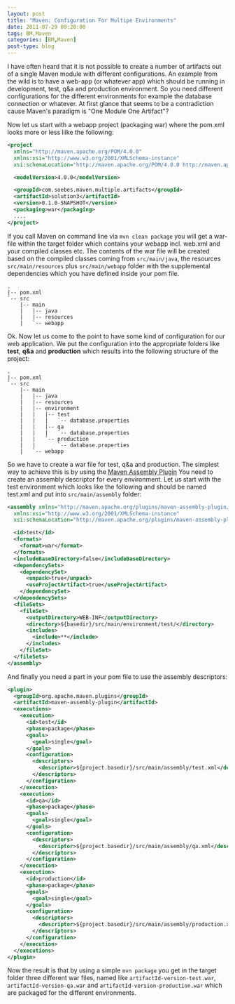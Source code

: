 ```yaml
---
layout: post
title: "Maven: Configuration For Multipe Environments"
date: 2011-07-29 09:20:00
tags: BM,Maven
categories: [BM,Maven]
post-type: blog
---
```

I have often heard that it is not possible to create a number of artifacts out of a single Maven module with different configurations. 
An example from the wild is to have a web-app (or whatever app) which should be running in development, test, q&amp;a 
and production environment. So you need different configurations for the different environments for example the 
database connection or whatever. At first glance that seems to be a contradiction cause Maven's paradigm is "One Module One Artifact"?


Now let us start with a webapp project (packaging war) where the pom.xml looks more or less lilke the following:

``` xml
<project
  xmlns="http://maven.apache.org/POM/4.0.0"
  xmlns:xsi="http://www.w3.org/2001/XMLSchema-instance"
  xsi:schemaLocation="http://maven.apache.org/POM/4.0.0 http://maven.apache.org/xsd/maven-4.0.0.xsd">

  <modelVersion>4.0.0</modelVersion>

  <groupId>com.soebes.maven.multiple.artifacts</groupId>
  <artifactId>solution3</artifactId>
  <version>0.1.0-SNAPSHOT</version>
  <packaging>war</packaging>
  ....
</project>
```

If you call Maven on command line via ```mvn clean package``` you will get a war-file within the target folder 
which contains your webapp incl. web.xml and your compiled classes etc. The contents of the war file 
will be created based on the compiled classes coming from ```src/main/java```, the 
resources ```src/main/resources``` plus ```src/main/webapp``` folder with the supplemental 
dependencies which you have defined inside your pom file.
```
.
|-- pom.xml
`-- src
    |-- main
    |   |-- java
    |   |-- resources
    |   `-- webapp
```
Ok. Now let us come to the point to have some kind of configuration for our web application. We put the 
configuration into the appropriate folders like <strong>test</strong>, <strong>q&amp;a</strong> and <strong>production</strong> which
results into the following structure of the project:
```
.
|-- pom.xml
`-- src
    |-- main
    |   |-- java
    |   |-- resources
    |   |-- environment
    |   |   |-- test
    |   |   |   `-- database.properties
    |   |   |-- qa
    |   |   |   `-- database.properties
    |   |   `-- production
    |   |       `-- database.properties
    |   `-- webapp
```
So we have to create a war file for test, q&amp;a and production. The simplest way to achieve this is by using the 
[Maven Assembly Plugin](http://maven.apache.org/plugins/maven-assembly-plugin/)
You need to create an assembly descriptor for every environment. Let us start with the test environment 
which looks like the following and should be named test.xml and put into ```src/main/assembly``` folder:

``` xml
<assembly xmlns="http://maven.apache.org/plugins/maven-assembly-plugin/assembly/1.1.0"
  xmlns:xsi="http://www.w3.org/2001/XMLSchema-instance"
  xsi:schemaLocation="http://maven.apache.org/plugins/maven-assembly-plugin/assembly/1.1.0 http://maven.apache.org/xsd/assembly-1.1.0.xsd">

  <id>test</id>
  <formats>
    <format>war</format>
  </formats>
  <includeBaseDirectory>false</includeBaseDirectory>
  <dependencySets>
    <dependencySet>
      <unpack>true</unpack>
      <useProjectArtifact>true</useProjectArtifact>
    </dependencySet>
  </dependencySets>
  <fileSets>
    <fileSet>
      <outputDirectory>WEB-INF</outputDirectory>
      <directory>${basedir}/src/main/environment/test/</directory>
      <includes>
        <include>**</include>
      </includes>
    </fileSet>
  </fileSets>
</assembly>
```

And finally you need a part in your pom file to use the assembly descriptors:
``` xml
<plugin>
  <groupId>org.apache.maven.plugins</groupId>
  <artifactId>maven-assembly-plugin</artifactId>
  <executions>
    <execution>
      <id>test</id>
      <phase>package</phase>
      <goals>
        <goal>single</goal>
      </goals>
      <configuration>
        <descriptors>
          <descriptor>${project.basedir}/src/main/assembly/test.xml</descriptor>
        </descriptors>
      </configuration>
    </execution>
    <execution>
      <id>qa</id>
      <phase>package</phase>
      <goals>
        <goal>single</goal>
      </goals>
      <configuration>
        <descriptors>
          <descriptor>${project.basedir}/src/main/assembly/qa.xml</descriptor>
        </descriptors>
      </configuration>
    </execution>
    <execution>
      <id>production</id>
      <phase>package</phase>
      <goals>
        <goal>single</goal>
      </goals>
      <configuration>
        <descriptors>
          <descriptor>${project.basedir}/src/main/assembly/production.xml</descriptor>
        </descriptors>
      </configuration>
    </execution>
  </executions>
</plugin>
```
Now the result is that by using a simple ```mvn package``` you get in the target folder three 
different war files, named like ```artifactId-version-test.war```, ```artifactId-version-qa.war``` and
```artifactId-version-production.war``` which are packaged for the different environments.
